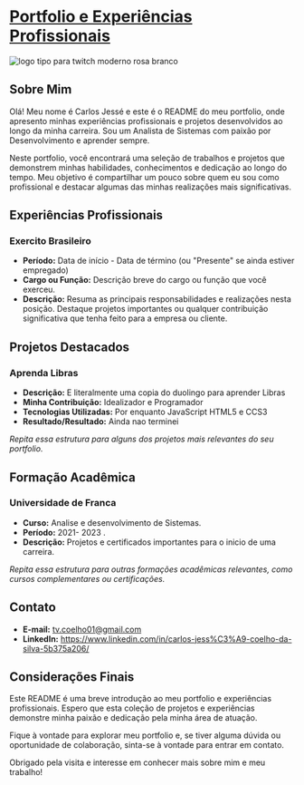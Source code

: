 
# [Portfolio e Experiências Profissionais ](https://meu-portfolio-jvdkezh62-reccoelhos-projects.vercel.app/)

![logo tipo para twitch moderno rosa branco ](https://github.com/RECCOELHO/MeuPortfolio/assets/63757384/f41df813-9739-40eb-89a3-0e6a6abd0c05)

## Sobre Mim

Olá! Meu nome é Carlos Jessé e este é o README do meu portfolio, onde apresento minhas experiências profissionais e projetos desenvolvidos ao longo da minha carreira. Sou um Analista de Sistemas com paixão por Desenvolvimento e aprender sempre.

Neste portfolio, você encontrará uma seleção de trabalhos e projetos que demonstrem minhas habilidades, conhecimentos e dedicação ao longo do tempo. Meu objetivo é compartilhar um pouco sobre quem eu sou como profissional e destacar algumas das minhas realizações mais significativas.

## Experiências Profissionais

### Exercito Brasileiro

- **Período:** Data de início - Data de término (ou "Presente" se ainda estiver empregado)
- **Cargo ou Função:** Descrição breve do cargo ou função que você exerceu.
- **Descrição:** Resuma as principais responsabilidades e realizações nesta posição. Destaque projetos importantes ou qualquer contribuição significativa que tenha feito para a empresa ou cliente.


## Projetos Destacados

### Aprenda Libras

- **Descrição:** E literalmente uma copia do duolingo para aprender Libras
- **Minha Contribuição:** Idealizador e Programador
- **Tecnologias Utilizadas:** Por enquanto JavaScript HTML5 e CCS3
- **Resultado/Resultado:** Ainda nao terminei



*Repita essa estrutura para alguns dos projetos mais relevantes do seu portfolio.*

## Formação Acadêmica

### Universidade de Franca

- **Curso:** Analise e desenvolvimento de Sistemas.
- **Período:** 2021- 2023 .
- **Descrição:** Projetos e certificados importantes para o inicio de uma carreira.

*Repita essa estrutura para outras formações acadêmicas relevantes, como cursos complementares ou certificações.*

## Contato

- **E-mail:** tv.coelho01@gmail.com
- **LinkedIn:** https://www.linkedin.com/in/carlos-jess%C3%A9-coelho-da-silva-5b375a206/

## Considerações Finais

Este README é uma breve introdução ao meu portfolio e experiências profissionais. Espero que esta coleção de projetos e experiências demonstre minha paixão e dedicação pela minha área de atuação.

Fique à vontade para explorar meu portfolio e, se tiver alguma dúvida ou oportunidade de colaboração, sinta-se à vontade para entrar em contato.

Obrigado pela visita e interesse em conhecer mais sobre mim e meu trabalho!

